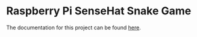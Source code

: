 # Raspberry Pi SenseHat Snake Game

The documentation for this project can be found [here](https://TheNoobInventor.github.io/rpi-sensehat-snake-game/).
